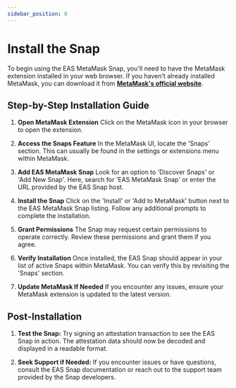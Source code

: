 ```yaml
---
sidebar_position: 8
---
```


# Install the Snap
To begin using the EAS MetaMask Snap, you'll need to have the MetaMask extension installed in your web browser. If you haven't already installed MetaMask, you can download it from [**MetaMask's official website**](https://metamask.io/).

## Step-by-Step Installation Guide
1. **Open MetaMask Extension** Click on the MetaMask icon in your browser to open the extension.

2. **Access the Snaps Feature** 
In the MetaMask UI, locate the 'Snaps' section. This can usually be found in the settings or extensions menu within MetaMask.

3. **Add EAS MetaMask Snap**
Look for an option to 'Discover Snaps' or 'Add New Snap'. Here, search for 'EAS MetaMask Snap' or enter the URL provided by the EAS Snap host.

4. **Install the Snap**
Click on the 'Install' or 'Add to MetaMask' button next to the EAS MetaMask Snap listing. Follow any additional prompts to complete the installation.

5. **Grant Permissions** 
The Snap may request certain permissions to operate correctly. Review these permissions and grant them if you agree.

6. **Verify Installation**
Once installed, the EAS Snap should appear in your list of active Snaps within MetaMask. You can verify this by revisiting the 'Snaps' section.

7. **Update MetaMask If Needed** 
If you encounter any issues, ensure your MetaMask extension is updated to the latest version.

## Post-Installation
1. **Test the Snap:** 
Try signing an attestation transaction to see the EAS Snap in action. The attestation data should now be decoded and displayed in a readable format.

2. **Seek Support if Needed:** 
If you encounter issues or have questions, consult the EAS Snap documentation or reach out to the support team provided by the Snap developers.

